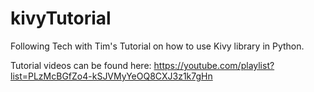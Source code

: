 # kivyTutorial

Following Tech with Tim's Tutorial on how to use Kivy library in Python.

Tutorial videos can be found here: https://youtube.com/playlist?list=PLzMcBGfZo4-kSJVMyYeOQ8CXJ3z1k7gHn
